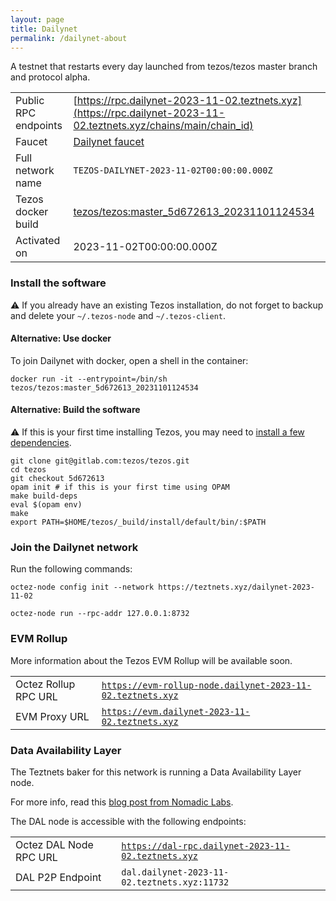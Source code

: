```yaml
---
layout: page
title: Dailynet
permalink: /dailynet-about
---
```


A testnet that restarts every day launched from tezos/tezos master branch and protocol alpha.

| | |
|-------|---------------------|
| Public RPC endpoints | [https://rpc.dailynet-2023-11-02.teztnets.xyz](https://rpc.dailynet-2023-11-02.teztnets.xyz/chains/main/chain_id)<br/> |
| Faucet | [Dailynet faucet](https://faucet.dailynet-2023-11-02.teztnets.xyz) |
| Full network name | `TEZOS-DAILYNET-2023-11-02T00:00:00.000Z` |
| Tezos docker build | [tezos/tezos:master_5d672613_20231101124534](https://hub.docker.com/r/tezos/tezos/tags?page=1&ordering=last_updated&name=master_5d672613_20231101124534) |
| Activated on | 2023-11-02T00:00:00.000Z |





### Install the software

⚠️  If you already have an existing Tezos installation, do not forget to backup and delete your `~/.tezos-node` and `~/.tezos-client`.



#### Alternative: Use docker

To join Dailynet with docker, open a shell in the container:

```
docker run -it --entrypoint=/bin/sh tezos/tezos:master_5d672613_20231101124534
```

#### Alternative: Build the software

⚠️  If this is your first time installing Tezos, you may need to [install a few dependencies](https://tezos.gitlab.io/introduction/howtoget.html#setting-up-the-development-environment-from-scratch).

```
git clone git@gitlab.com:tezos/tezos.git
cd tezos
git checkout 5d672613
opam init # if this is your first time using OPAM
make build-deps
eval $(opam env)
make
export PATH=$HOME/tezos/_build/install/default/bin/:$PATH
```

### Join the Dailynet network

Run the following commands:

```
octez-node config init --network https://teztnets.xyz/dailynet-2023-11-02

octez-node run --rpc-addr 127.0.0.1:8732
```


### EVM Rollup

More information about the Tezos EVM Rollup will be available soon.

| | |
|-------|---------------------|
| Octez Rollup RPC URL | [`https://evm-rollup-node.dailynet-2023-11-02.teztnets.xyz`](https://evm-rollup-node.dailynet-2023-11-02.teztnets.xyz/global/block/head) |
| EVM Proxy URL | [`https://evm.dailynet-2023-11-02.teztnets.xyz`](https://evm.dailynet-2023-11-02.teztnets.xyz) |




### Data Availability Layer

The Teztnets baker for this network is running a Data Availability Layer node.

For more info, read this [blog post from Nomadic Labs](https://research-development.nomadic-labs.com/data-availability-layer-tezos.html).

The DAL node is accessible with the following endpoints:

| | |
|-------|---------------------|
| Octez DAL Node RPC URL | [`https://dal-rpc.dailynet-2023-11-02.teztnets.xyz`](https://dal-rpc.dailynet-2023-11-02.teztnets.xyz) |
| DAL P2P Endpoint | `dal.dailynet-2023-11-02.teztnets.xyz:11732` |




